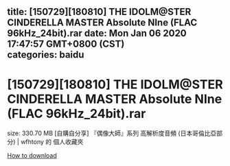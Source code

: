 
title: [150729][180810] THE IDOLM@STER CINDERELLA MASTER Absolute NIne (FLAC 96kHz_24bit).rar
date: Mon Jan 06 2020 17:47:57 GMT+0800 (CST)    
categories: baidu
---

# [150729][180810] THE IDOLM@STER CINDERELLA MASTER Absolute NIne (FLAC 96kHz_24bit).rar
size: 330.70 MB
 [自購自分享] 『偶像大師』系列 高解析度音頻 (日本哥倫比亞部分) | wfhtony 的 個人收藏夾
 

[How to download](https://bpcam.bemobtrk.com/go/2ceec3aa-1ca2-46d6-b9ff-aaa5c184517c?jno=3410)